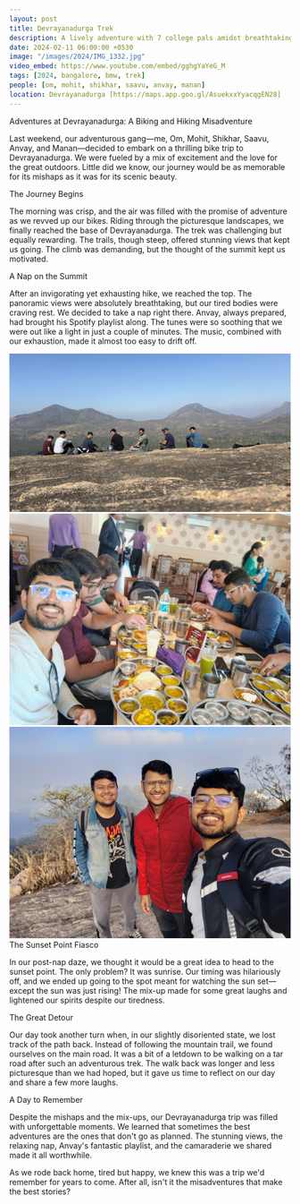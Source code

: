```yaml
---
layout: post
title: Devrayanadurga Trek
description: A lively adventure with 7 college pals amidst breathtaking landscapes 🌄. The two-hour ascent 🥾rewarded us with a mesmerizing sunrise atop the peak. Our day began at 2:30 am, setting off for an epic adventure that started at 4.  🦯
date: 2024-02-11 06:00:00 +0530
image: "/images/2024/IMG_1332.jpg"
video_embed: https://www.youtube.com/embed/gghgYaYeG_M
tags: [2024, bangalore, bmw, trek]
people: [om, mohit, shikhar, saavu, anvay, manan]
location: Devrayanadurga [https://maps.app.goo.gl/AsuekxxYyacqgEN28]
---
```


Adventures at Devrayanadurga: A Biking and Hiking Misadventure

Last weekend, our adventurous gang—me, Om, Mohit, Shikhar, Saavu, Anvay, and Manan—decided to embark on a thrilling bike trip to Devrayanadurga. We were fueled by a mix of excitement and the love for the great outdoors. Little did we know, our journey would be as memorable for its mishaps as it was for its scenic beauty.

The Journey Begins

The morning was crisp, and the air was filled with the promise of adventure as we revved up our bikes. Riding through the picturesque landscapes, we finally reached the base of Devrayanadurga. The trek was challenging but equally rewarding. The trails, though steep, offered stunning views that kept us going. The climb was demanding, but the thought of the summit kept us motivated.

A Nap on the Summit

After an invigorating yet exhausting hike, we reached the top. The panoramic views were absolutely breathtaking, but our tired bodies were craving rest. We decided to take a nap right there. Anvay, always prepared, had brought his Spotify playlist along. The tunes were so soothing that we were out like a light in just a couple of minutes. The music, combined with our exhaustion, made it almost too easy to drift off.


<div class="gallery-box">
  <div class="gallery">
    <img src="/images/2024/q1/IMG_0161.jpg" loading="lazy" alt="">
    <img src="/images/2024/q1/IMG20240211141009.jpg" loading="lazy" alt="">
    <img src="/images/2024/q1/IMG20240211080918.jpg" loading="lazy" alt="">
  </div>
</div>
The Sunset Point Fiasco

In our post-nap daze, we thought it would be a great idea to head to the sunset point. The only problem? It was sunrise. Our timing was hilariously off, and we ended up going to the spot meant for watching the sun set—except the sun was just rising! The mix-up made for some great laughs and lightened our spirits despite our tiredness.

The Great Detour

Our day took another turn when, in our slightly disoriented state, we lost track of the path back. Instead of following the mountain trail, we found ourselves on the main road. It was a bit of a letdown to be walking on a tar road after such an adventurous trek. The walk back was longer and less picturesque than we had hoped, but it gave us time to reflect on our day and share a few more laughs.

A Day to Remember

Despite the mishaps and the mix-ups, our Devrayanadurga trip was filled with unforgettable moments. We learned that sometimes the best adventures are the ones that don't go as planned. The stunning views, the relaxing nap, Anvay's fantastic playlist, and the camaraderie we shared made it all worthwhile.

As we rode back home, tired but happy, we knew this was a trip we'd remember for years to come. After all, isn't it the misadventures that make the best stories?
